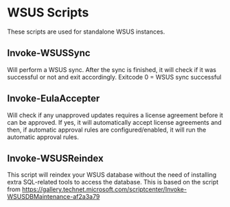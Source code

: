 # WSUS Scripts
These scripts are used for standalone WSUS instances.



## Invoke-WSUSSync
Will perform a WSUS sync. After the sync is finished, it will check if it was successful or not and exit accordingly.
Exitcode 0 = WSUS sync successful

## Invoke-EulaAccepter
Will check if any unapproved updates requires a license agreement before it can be approved. If yes, it will automatically accept license agreements and then, if automatic approval rules are configured/enabled, it will run the automatic approval rules.

## Invoke-WSUSReindex
This script will reindex your WSUS database without the need of installing extra SQL-related tools to access the database.
This is based on the script from https://gallery.technet.microsoft.com/scriptcenter/Invoke-WSUSDBMaintenance-af2a3a79
